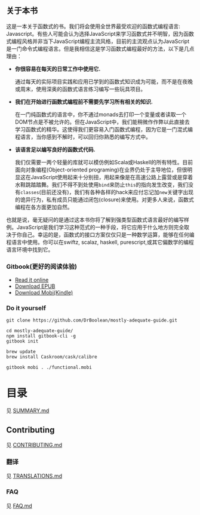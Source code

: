 ## 关于本书

这是一本关于函数式的书。我们将会使用全世界最受欢迎的函数式编程语言: Javascript。有些人可能会认为选择JavaScript来学习函数式并不明智，因为函数式编程风格并非当下JavaScript编程主流风格，目前的主流观点认为JavaScript是一门命令式编程语言。但是我相信这是学习函数式编程最好的方法，以下是几点理由：

* **你很容易在每天的日常工作中使用它.**

  通过每天的实际项目实践和应用已学到的函数式知识成为可能，而不是在夜晚或周末，使用深奥的函数式语言练习编写一些玩具项目。
  
* **我们在开始进行函数式编程前不需要先学习所有相关的知识.**

  在一门纯函数式的语言中，你不通过monads去打印一个变量或者读取一个DOM节点是不被允许的。但在JavaScript中，我们能稍微作作弊以此直接去学习函数式的精华。这使得我们更容易入门函数式编程，因为它是一门混式编程语言，当你感到不解时，可以回归你熟悉的编写方式中。

* **该语言足以编写良好的函数式代码.**

  我们仅需要一两个轻量的库就可以模仿例如Scala或Haskell的所有特性。目前面向对象编程(Object-oriented programing)在业界仍处于主导地位，但很明显这在JavaScript使用起来十分别扭，用起来像是在高速公路上露营或是穿着水鞋跳踏踏舞。我们不得不到处使用```bind```来防止```this```的指向发生改变，我们没有```classes```(目前还没有)，我们有各种各样的hack来应付忘记加```new```关键字出现的诡异行为，私有成员只能通过闭包(closure)来使用。对更多人来说，函数式编程在各方面更加自然。

也就是说，毫无疑问的是通过这本书你将了解到强类型函数式语言最好的编写样例。JavaScript是我们学习这种范式的一种手段，将它应用于什么地方则完全取决于你自己。幸运的是，函数式的接口方案仅仅只是一种数学运算，能够在任何编程语言中使用。你可以在swiftz, scalaz, haskell, purescript,或其它偏数学的编程语言环境中找到它。

### Gitbook(更好的阅读体验)
- [Read it online](https://drboolean.gitbooks.io/mostly-adequate-guide/content/)
- [Download EPUB](https://www.gitbook.com/download/epub/book/drboolean/mostly-adequate-guide)
- [Download Mobi(Kindle)](https://www.gitbook.com/download/mobi/book/drboolean/mostly-adequate-guide)

### Do it yourself

```
git clone https://github.com/DrBoolean/mostly-adequate-guide.git

cd mostly-adequate-guide/
npm install gitbook-cli -g
gitbook init

brew update
brew install Caskroom/cask/calibre

gitbook mobi . ./functional.mobi
```
# 目录

见 [SUMMARY.md](https://github.com/MostlyAdequate/mostly-adequate-guide/blob/master/SUMMARY.md)

## Contributing

见 [CONTRIBUTING.md](https://github.com/MostlyAdequate/mostly-adequate-guide/blob/master/CONTRIBUTING.md)

### 翻译

见 [TRANSLATIONS.md](https://github.com/MostlyAdequate/mostly-adequate-guide/blob/master/TRANSLATIONS.md)

### FAQ

见 [FAQ.md](https://github.com/MostlyAdequate/mostly-adequate-guide/blob/master/FAQ.md)